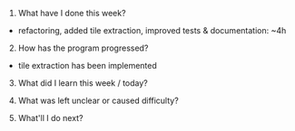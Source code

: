 1. What have I done this week?

- refactoring, added tile extraction, improved tests & documentation: ~4h

2. How has the program progressed?

- tile extraction has been implemented

3. What did I learn this week / today?

4. What was left unclear or caused difficulty?

5. What'll I do next?
